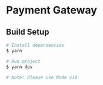 # Payment Gateway

## Build Setup

```bash
# Install dependencies
$ yarn

# Run project
$ yarn dev

# Note: Please use Node v18
```